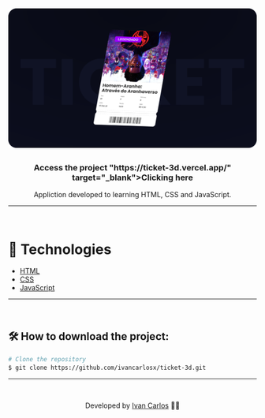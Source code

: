 <h1 align="center">
    <img src="/assets/img/Cover.svg">
</h1>

<h3 align="center">Access the project "https://ticket-3d.vercel.app/" target="_blank">Clicking here</a></h3>

<p align="center">Appliction developed to learning HTML, CSS and JavaScript.

---

</br>

# 🚀 Technologies

- [HTML](https://www.w3schools.com/html/)
- [CSS](https://www.w3schools.com/css/)
- [JavaScript](https://developer.mozilla.org/en-US/docs/Web/JavaScript)

---

<br/>

## 🛠 How to download the project:

```bash
# Clone the repository
$ git clone https://github.com/ivancarlosx/ticket-3d.git
```

---

<br/>

<p align="center"> Developed by <a href="https://www.linkedin.com/in/ivancarlosx/">Ivan Carlos</a> ✌🏼</p>
